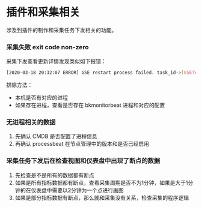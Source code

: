 # 插件和采集相关

涉及到插件的制作和采集任务下发相关的功能。 

### 采集失败 exit code non-zero

采集下发查看更新详情发现类似如下报错：

```bash
[2020-03-18 20:32:07 ERROR] GSE restart process failed. task_id->[GSETASK:20200318203203:57196] task_result->[{"failed": [{"content": "{\n   \"value\" : [\n      {\n         \"funcID\" : \"\",\n         \"instanceID\" : \"\",\n         \"procName\" : \"bkmonitorbeat\",\n         \"result\" : \"Script exit code non-zero. Error msessage: []\",\n         \"setupPath\" : \"/usr/local/gse/plugins/bin\"\n      }\n   ]\n}\n", "bk_supplier_id": "0", "ip": "10.21.64.14", "error_code": 65535, "error_msg": "Script exit code non-zero. Error msessage: []", "bk_cloud_id": "415"}], "pending": [], "success": []}]
```

排除方法： 

* 本机是否有对应的进程 
* 如果存在进程，查看是否存在 bkmonitorbeat 进程和对应的配置

### 无进程相关的数据

1. 先确认 CMDB 是否配置了进程信息
2. 再确认 processbeat 在节点管理中的版本和是否已经启用

### 采集任务下发后在检查视图和仪表盘中出现了断点的数据

1. 先检查是不是所有的数据都有断点
2. 如果是所有指标数据都有断点，查看采集周期是否不为1分钟，如果是大于1分钟的在仪表盘中需要以2分钟为一个点进行画图
3. 如果是部分指标数据有断点，那么就和采集没有关系，检查采集的程序逻辑
